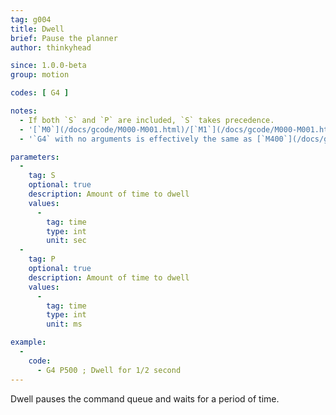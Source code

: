 ```yaml
---
tag: g004
title: Dwell
brief: Pause the planner
author: thinkyhead

since: 1.0.0-beta
group: motion

codes: [ G4 ]

notes:
  - If both `S` and `P` are included, `S` takes precedence.
  - '[`M0`](/docs/gcode/M000-M001.html)/[`M1`](/docs/gcode/M000-M001.html) provides an interruptible "dwell" (Marlin 1.1.0 and up).'
  - '`G4` with no arguments is effectively the same as [`M400`](/docs/gcode/M400.html).'

parameters:
  -
    tag: S
    optional: true
    description: Amount of time to dwell
    values:
      -
        tag: time
        type: int
        unit: sec
  -
    tag: P
    optional: true
    description: Amount of time to dwell
    values:
      -
        tag: time
        type: int
        unit: ms

example:
  -
    code:
      - G4 P500 ; Dwell for 1/2 second
---
```


Dwell pauses the command queue and waits for a period of time.
